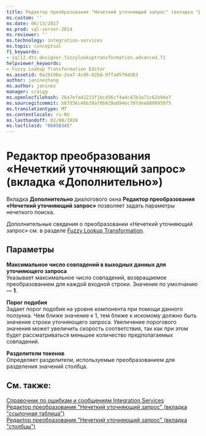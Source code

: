 ```yaml
---
title: Редактор преобразования "Нечеткий уточняющий запрос" (вкладка "Дополнительно") | Документация Майкрософт
ms.custom: ''
ms.date: 06/13/2017
ms.prod: sql-server-2014
ms.reviewer: ''
ms.technology: integration-services
ms.topic: conceptual
f1_keywords:
- sql12.dts.designer.fuzzylookuptransformation.advanced.f1
helpviewer_keywords:
- Fuzzy Lookup Transformation Editor
ms.assetid: 0a2919be-2ea7-4c06-82b8-0ffad5f0dd83
author: janinezhang
ms.author: janinez
manager: craigg
ms.openlocfilehash: 26a7efa42215f1bc456cf4a4c47b3a71c62b94e7
ms.sourcegitcommit: b87d36c46b39af8b929ad94ec707dee8800950f5
ms.translationtype: MT
ms.contentlocale: ru-RU
ms.lasthandoff: 02/08/2020
ms.locfileid: "66058345"
---
```

# <a name="fuzzy-lookup-transformation-editor-advanced-tab"></a>Редактор преобразования «Нечеткий уточняющий запрос» (вкладка «Дополнительно»)
  Вкладка **Дополнительно** диалогового окна **Редактор преобразования «Нечеткий уточняющий запрос»** позволяет задать параметры нечеткого поиска.  
  
 Дополнительные сведения о преобразовании «Нечеткий уточняющий запрос» см. в разделе [Fuzzy Lookup Transformation](data-flow/transformations/lookup-transformation.md).  
  
## <a name="options"></a>Параметры  
 **Максимальное число совпадений в выходных данных для уточняющего запроса**  
 Указывает максимальное число совпадений, возвращаемое преобразованием для каждой входной строки. Значение по умолчанию — **1**.  
  
 **Порог подобия**  
 Задает порог подобия на уровне компонента при помощи данного ползунка. Чем ближе значение к 1, тем ближе к искомому должно быть значение строки уточняющего запроса. Увеличение порогового значения может увеличить скорость соответствия, так как при этом будет рассматриваться меньшее количество предполагаемых совпадений.  
  
 **Разделители токенов**  
 Определяет разделители, используемые преобразованием для разделения значений столбца.  
  
## <a name="see-also"></a>См. также:  
 [Справочник по ошибкам и сообщениям Integration Services](../../2014/integration-services/integration-services-error-and-message-reference.md)   
 [Редактор преобразования "Нечеткий уточняющий запрос" &#40;вкладка "ссылочная таблица"&#41;](../../2014/integration-services/fuzzy-lookup-transformation-editor-reference-table-tab.md)   
 [Редактор преобразования "Нечеткий уточняющий запрос" &#40;вкладка "столбцы"&#41;](../../2014/integration-services/fuzzy-lookup-transformation-editor-columns-tab.md)  
  
  
